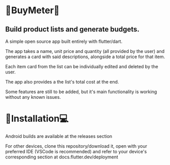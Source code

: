 <h1>🛒BuyMeter📃</h1>
<h2>Build product lists and generate budgets.</h2>

<p>A simple open source app built entirely with flutter/dart.</p>
<p>The app takes a name, unit price and quantity (all provided by the user) and generates a card with said descriptions, alongside a total price for that item.</p>
<p>Each item card from the list can be individually edited and deleted by the user.</p>
<p>The app also provides a the list's total cost at the end.</p>
<p>Some features are still to be added, but it's main functionality is working without any known issues.</p>

<h1>📱Installation💻</h1>
<p>Android builds are available at the releases section</p>
<p>For other devices, clone this repository/download it, open with your preferred IDE (VSCode is recommended) and refer to your device's corresponding section at docs.flutter.dev/deployment</p>
